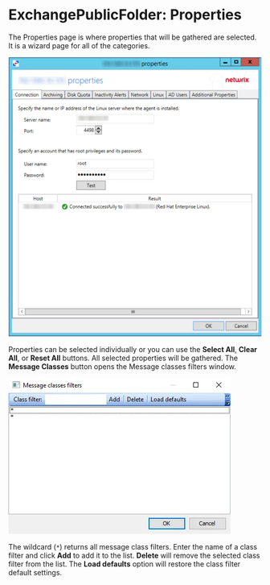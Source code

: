 # ExchangePublicFolder: Properties

The Properties page is where properties that will be gathered are selected. It is a wizard page for
all of the categories.

![Exchange Public Folder Data Collector Wizard Properties page](../../../../../../static/img/product_docs/activitymonitor/activitymonitor/install/agent/properties.webp)

Properties can be selected individually or you can use the **Select All**, **Clear All**, or **Reset
All** buttons. All selected properties will be gathered. The **Message Classes** button opens the
Message classes filters window.

![Message classes filters window](../../../../../../static/img/product_docs/accessanalyzer/admin/datacollector/exchangepublicfolder/messageclassesfilterswindow.webp)

The wildcard (`*`) returns all message class filters. Enter the name of a class filter and click
**Add** to add it to the list. **Delete** will remove the selected class filter from the list. The
**Load defaults** option will restore the class filter default settings.
